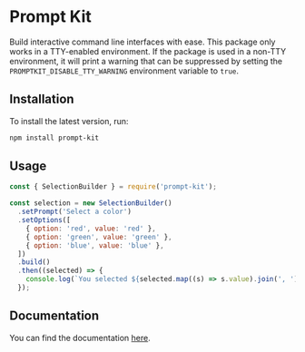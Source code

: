 # Prompt Kit

Build interactive command line interfaces with ease.
This package only works in a TTY-enabled environment. If the package is used in a non-TTY environment, it will print a warning that can be suppressed by setting the `PROMPTKIT_DISABLE_TTY_WARNING` environment variable to `true`.

## Installation

To install the latest version, run:

```bash
npm install prompt-kit
```

## Usage

```js
const { SelectionBuilder } = require('prompt-kit');

const selection = new SelectionBuilder()
  .setPrompt('Select a color')
  .setOptions([
    { option: 'red', value: 'red' },
    { option: 'green', value: 'green' },
    { option: 'blue', value: 'blue' },
  ])
  .build()
  .then((selected) => {
    console.log(`You selected ${selected.map((s) => s.value).join(', ')}`);
  });
```

## Documentation

You can find the documentation [here](https://prompt-kit.xndr.tech/).
